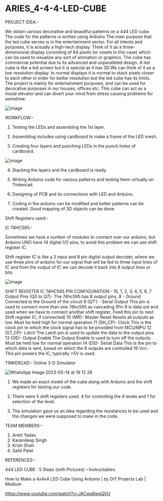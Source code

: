 # ARIES_4-4-4-LED-CUBE
PROJECT IDEA:-

We obtain various decorative and beautiful patterns on a 4*4*4 LED cube. The code for the patterns is written using Arduino
The main purpose that the led cube serves is in the entertainment sector. For all intents and purposes, it is actually a high-tech display. Think of it as a three-dimensional display consisting of 64 pixels (or voxels in this case) which can be used to visualize any sort of animation or graphics. The cube has commercial potential due to its advanced and unparalleled design.
A led cube is like a led screen but it is special as it has 3D.We can think of it as a low resolution display. In normal displays it is normal to stack pixels closer to each other in order for better resolution but the led cube has its limits.
The project is mainly for entertainment purposes, and can be used for decorative purposes in our houses, offices etc. This cube can act as a mood elevator and can divert your mind from stress causing problems for sometime.

![image](https://github.com/Krish-Roorkee/ARIES_4-4-4-LED-CUBE/assets/101397993/e00c6797-2046-4ebb-b36a-f6758e4f090e)

WORKFLOW:-

1) Testing the LEDs and assembling the 1st layer.

2) Assembling includes using cardboard to make a frame of the LED mesh. 

3) Creating four layers and punching LEDs in the punch holes of cardboard.


 ![image](https://github.com/Krish-Roorkee/ARIES_4-4-4-LED-CUBE/assets/101397993/4f3df77f-318d-45c3-a96d-928ffa3d6aaf)
 
4) Stacking the layers and the cardboard is ready.

5) Writing Arduino code for various patterns and testing them virtually on Tinkercad.

6) Designing of PCB and its connections with LED and Arduino.

7) Coding in the arduino can be modified and better patterns can be created. Good mapping of 3D objects can be done.

Shift Registers used:-

IC 74HC595:-

Sometimes we have a number of modules to connect over our arduino, but Arduino UNO have 14 digital I/O pins, to avoid this problem we can use shift register IC.

Shift register IC is like a 3 input and 8 pin digital output decoder, where we use three pins of arduino for our signal that will be fed to three input lines of IC and from the output of IC we can decode it back into 8 output lines or bits.

![image](https://github.com/kd2056/ARIES_4-4-4-LED-CUBE/assets/128305932/644366c8-7394-4798-bfd3-7b658c20ed8a)

SHIFT REGISTER IC 74HC595 PIN CONFIGURATION:-
15, 1, 2, 3, 4, 5, 6, 7	Output Pins (Q0 to Q7)-	The 74hc595 has 8 output pins.
8	- Ground	Connected to the Ground  of the circuit
9	(Q7') - Serial Output	This pin is used to connect more than one 74hc595 as cascading (Pin 9 is data out and used when we have to connect another shift register, Feed this pin to next Shift register IC, if connected)
10	(MR)- Master Reset	Resets all outputs as low. Must be held high for normal operation
11	(SH_CP)- Clock	This is the clock pin to which the clock signal has to be provided from MCU/MPU
12	(ST_CP)- Latch	The Latch pin is used to update the data to the output pins.
13	(OE)- Output Enable	The Output Enable is used to turn off the outputs. Must be held low for normal operation
14	(DS)- Serial Data	This is the pin to which data is sent, based on which the 8 outputs are controlled
16	Vcc-	This pin powers the IC, typically +5V is used.

TINKERCAD:- Online 3-D Simulator

![WhatsApp Image 2023-05-14 at 19 12 28](https://github.com/Krish-Roorkee/ARIES_4-4-4-LED-CUBE/assets/101397993/a7ddcad2-9744-487f-9259-e3da2226897c)

1) We made an exact model of the cube along with Arduino and the shift registers for testing our code.
 
2) There were 5 shift registers used. 4 for controlling the 4 levels and 1 for selection of the level.

3) The simulation gave us an idea regarding the resistances to be used and the changes we were supposed to make in the code.

TEAM MEMBERS:-

1) Ankit Yadav
2) Karandeep Singh
3) Krish Shah
4) Sahil Patel

REFERENCES:-

4*4*4 LED CUBE : 5 Steps (with Pictures) – Instructables.

How to Make a 4x4x4 LED Cube Using Arduino | by DiY Projects Lab | Medium

https://www.youtube.com/watch?v=JACwa8wgQVU







